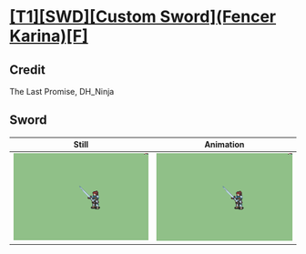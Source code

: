 # [\[T1\]\[SWD\]\[Custom Sword\]\(Fencer Karina\)\[F\]](../)

## Credit

The Last Promise, DH_Ninja
	
## Sword

| Still | Animation |
| :---: | :-------: |
| ![Sword still](./Sword_000.png) | ![Sword animation](./Sword.gif) |
